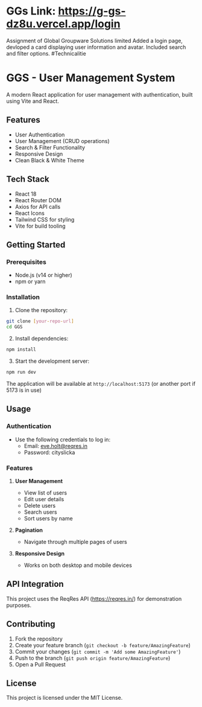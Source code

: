 # GGs Link: https://g-gs-dz8u.vercel.app/login
Assignment of Global Groupware Solutions limited
Added a login page, devloped a card displaying user information and avatar. Included search and filter options.
#Technicalitie
# GGS - User Management System

A modern React application for user management with authentication, built using Vite and React.

## Features

- User Authentication
- User Management (CRUD operations)
- Search & Filter Functionality
- Responsive Design
- Clean Black & White Theme

## Tech Stack

- React 18
- React Router DOM
- Axios for API calls
- React Icons
- Tailwind CSS for styling
- Vite for build tooling

## Getting Started

### Prerequisites

- Node.js (v14 or higher)
- npm or yarn

### Installation

1. Clone the repository:
```bash
git clone [your-repo-url]
cd GGS
```

2. Install dependencies:
```bash
npm install
```

3. Start the development server:
```bash
npm run dev
```

The application will be available at `http://localhost:5173` (or another port if 5173 is in use)

## Usage

### Authentication

- Use the following credentials to log in:
  - Email: eve.holt@reqres.in
  - Password: cityslicka

### Features

1. **User Management**
   - View list of users
   - Edit user details
   - Delete users
   - Search users
   - Sort users by name

2. **Pagination**
   - Navigate through multiple pages of users

3. **Responsive Design**
   - Works on both desktop and mobile devices

## API Integration

This project uses the ReqRes API (https://reqres.in/) for demonstration purposes.

## Contributing

1. Fork the repository
2. Create your feature branch (`git checkout -b feature/AmazingFeature`)
3. Commit your changes (`git commit -m 'Add some AmazingFeature'`)
4. Push to the branch (`git push origin feature/AmazingFeature`)
5. Open a Pull Request

## License

This project is licensed under the MIT License.
